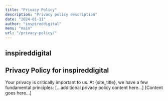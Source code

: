 ```yaml
---
title: "Privacy Policy"
description: "Privacy policy description"
date: "2024-01-11"
author: "inspireddigital"
menu: "main"
url: "/privacy-policy/"
---
```


## inspireddigital

## Privacy Policy for inspireddigital

Your privacy is critically important to us. At {site_title}, we have a few fundamental principles:
[...additional privacy policy content here...]
[Content goes here...]
